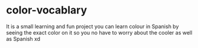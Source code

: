 # color-vocablary
It is a small learning and fun project you can learn colour in Spanish by seeing the exact color on it so you no have to worry about the cooler as well as Spanish xd
